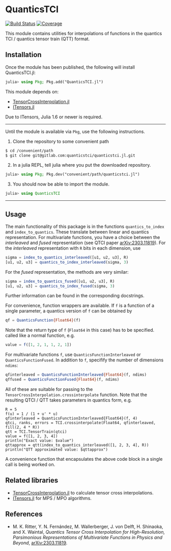 # QuanticsTCI

[![Build Status](https://gitlab.com/marc.ritter/QuanticsTCI.jl/badges/main/pipeline.svg)](https://gitlab.com/marc.ritter/QuanticsTCI.jl/pipelines)
[![Coverage](https://gitlab.com/marc.ritter/QuanticsTCI.jl/badges/main/coverage.svg)](https://gitlab.com/marc.ritter/QuanticsTCI.jl/commits/main)

This module contains utilities for interpolations of functions in the quantics TCI / quantics tensor train (QTT) format.

## Installation
Once the module has been published, the following will install QuanticsTCI.jl:

```julia
julia> using Pkg; Pkg.add("QuanticsTCI.jl")
```

This module depends on:
- [TensorCrossInterpolation.jl](https://gitlab.com/quanticstci/tensorcrossinterpolation.jl)
- [ITensors.jl](https://github.com/ITensor/ITensors.jl)

Due to ITensors, Julia 1.6 or newer is required.

---

Until the module is available via `Pkg`, use the following instructions.

1. Clone the repository to some convenient path
```sh
$ cd /convenient/path
$ git clone git@gitlab.com:quanticstci/quanticstci.jl.git
```
2. In a julia REPL, tell julia where you put the downloaded repository.
```julia
julia> using Pkg; Pkg.dev("convenient/path/quanticstci.jl")
```
3. You should now be able to import the module.
```julia
julia> using QuanticsTCI
```
---

## Usage

The main functionality of this package is in the functions `quantics_to_index` and `index_to_quantics`. These translate between linear and quantics representation. For multivariate functions, you have a choice between the *interleaved* and *fused* representation (see QTCI paper [arXiv:2303.11819](http://arxiv.org/abs/2303.11819)). For the *interleaved* representation with `R` bits in each dimension, use
```julia
sigma = index_to_quantics_interleaved([u1, u2, u3], R)
[u1, u2, u3] = quantics_to_index_interleaved(sigma, 3)
```
For the *fused* representation, the methods are very similar:
```julia
sigma = index_to_quantics_fused([u1, u2, u3], R)
[u1, u2, u3] = quantics_to_index_fused(sigma, 3)
```
Further information can be found in the corresponding docstrings.

For convenience, function wrappers are available. If `f` is a function of a single parameter, a quantics version of `f` can be obtained by
```julia
qf = QuanticsFunction{Float64}(f)
```
Note that the return type of `f` (`Float64` in this case) has to be specified. called like a normal function, e.g. 
```julia
value = f([1, 2, 1, 1, 2, 1])
```
For multivariate functions `f`, use `QuanticsFunctionInterleaved` or `QuanticsFunctionFused`. In addition to `f`, specifify the number of dimensions `ndims`:
```julia
qfinterleaved = QuanticsFunctionInterleaved{Float64}(f, ndims)
qffused = QuanticsFunctionFused{Float64}(f, ndims)
```
All of these are suitable for passing to the `TensorCrossInterpolation.crossinterpolate` function. Note that the resulting QTCI / QTT takes parameters in quantics form, e.g.
```
R = 5
f(u) = 1 / (1 + u' * u)
qfinterleaved = QuanticsFunctionInterleaved{Float64}(f, 4)
qtci, ranks, errors = TCI.crossinterpolate(Float64, qfinterleaved, fill(2, 4 * R))
qtt = TCI.TensorTrain(qtci)
value = f([1, 2, 3, 4])
println("Exact value: $value")
qttapprox = qtt(index_to_quantics_interleaved([1, 2, 3, 4], R))
println("QTT approximated value: $qttapprox")
```
A convenience function that encapsulates the above code block in a single call is being worked on.

## Related libraries
- [TensorCrossInterpolation.jl](https://gitlab.com/quanticstci/tensorcrossinterpolation.jl) to calculate tensor cross interpolations.
- [ITensors.jl](https://github.com/ITensor/ITensors.jl) for MPS / MPO algorithms.

## References
- M. K. Ritter, Y. N. Fernández, M. Wallerberger, J. von Delft, H. Shinaoka, and X. Waintal, *Quantics Tensor Cross Interpolation for High-Resolution, Parsimonious Representations of Multivariate Functions in Physics and Beyond*, [arXiv:2303.11819](http://arxiv.org/abs/2303.11819).
